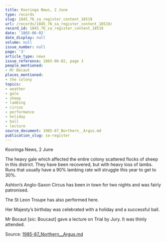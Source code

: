 ```yaml
---
title: Kooringa News, 2 June
type: records
slug: 1845_76_sa_register_content_18519
url: /records/1845_76_sa_register_content_18519/
record_id: 1845_76_sa_register_content_18519
date: '1865-06-02'
date_display: null
volume: null
issue_number: null
page: '3'
article_type: news
issue_reference: 1865-06-02, page 3
people_mentioned:
- Mr Bocaut
places_mentioned:
- the colony
topics:
- weather
- gale
- sheep
- lambing
- circus
- performance
- holiday
- ball
- lecture
source_document: 1985-87_Northern__Argus.md
publication_slug: sa-register
---
```


Kooringa News, 2 June

The heavy gale which affected the entire colony scattered flocks of sheep in this district.  They have been recovered, but with heavy loss of lambs.  Runs that usually have a 90% lambing rate will struggle this year to get to 30%.

Ashton’s Anglo-Saxon Circus has been in town for two nights and was fairly patronised.

The St Leon Troupe has also performed here.

Her Majesty’s birthday was celebrated with a holiday and a successful ball.

Mr Bocaut [sic: Boucaut] gave a lecture on Trial by Jury.  It was thinly attended.

Source: [1985-87_Northern__Argus.md](/downloads/markdown/1985-87_Northern__Argus.md)
